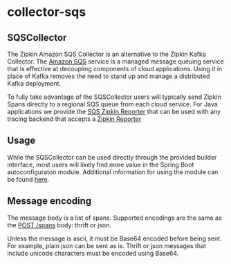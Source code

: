 # collector-sqs

## SQSCollector

The Zipkin Amazon SQS Collector is an alternative to the Zipkin Kafka Collector.
The [Amazon SQS](https://aws.amazon.com/sqs/) service is a managed message queuing
service that is effective at decoupling components of cloud applications.  Using it
in place of Kafka removes the need to stand up and manage a distributed Kafka 
deployment.

To fully take advantage of the SQSCollector users will typically send Zipkin Spans
directly to a regional SQS queue from each cloud service.  For Java applications we 
provide the [SQS Zipkin Reporter](https://github.com/openzipkin/zipkin-aws/tree/master/sender-sqs) 
that can be used with any tracing backend that accepts a [Zipkin Reporter](https://github.com/openzipkin/zipkin-reporter-java) 

## Usage

While the SQSCollector can be used directly through the provided builder interface,
most users will likely find more value in the Spring Boot autoconfiguraton module. 
Additional information for using the module can be found 
[here](https://github.com/openzipkin/zipkin-aws/tree/master/autoconfigure/collector-sqs).

## Message encoding
The message body is a list of spans. Supported encodings are the same as
the [POST /spans](http://zipkin.io/zipkin-api/#/paths/%252Fspans) body: thrift or json.

Unless the message is ascii, it must be Base64 encoded before being
sent. For example, plain json can be sent as is. Thrift or json messages
that include unicode characters must be encoded using Base64.
